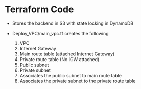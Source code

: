 # Terraform Code

- Stores the backend in S3 with state locking in DynamoDB
- Deploy_VPC/main_vpc.tf creates the following

    1. VPC
    2. Internet Gateway
    3. Main route table (attached Internet Gateway)
    4. Private route table (No IGW attached) 
    5. Public subnet
    6. Private subnet
    7. Associates the public subnet to main route table
    8. Associates the private subnet to the private route table
